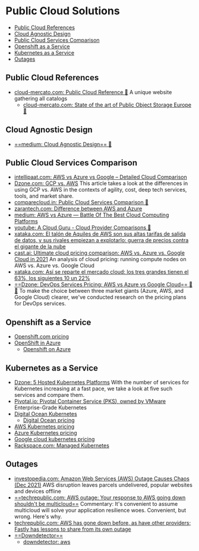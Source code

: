 # Public Cloud Solutions
- [Public Cloud References](#public-cloud-references)
- [Cloud Agnostic Design](#cloud-agnostic-design)
- [Public Cloud Services Comparison](#public-cloud-services-comparison)
- [Openshift as a Service](#openshift-as-a-service)
- [Kubernetes as a Service](#kubernetes-as-a-service)
- [Outages](#outages)
## Public Cloud References
- [cloud-mercato.com: Public Cloud Reference 🌟](https://pcr.cloud-mercato.com/) A unique website gathering all catalogs
    - [cloud-mercato.com: State of the art of Public Object Storage Europe 🌟](https://projector.cloud-mercato.com/projects/state-of-the-art-of-public-object-storage-europe)

## Cloud Agnostic Design
- [==medium: Cloud Agnostic Design== 🌟](https://medium.com/path-to-software-architect/cloud-agnostic-design-925c08e1d610)

## Public Cloud Services Comparison
* [intellipaat.com: AWS vs Azure vs Google – Detailed Cloud Comparison](https://intellipaat.com/blog/aws-vs-azure-vs-google-cloud/)
* [Dzone.com: GCP vs. AWS](https://dzone.com/articles/gcp-vs-aws-1) This article takes a look at the differences in using GCP vs. AWS in the contexts of agility, cost, deep tech services, tools, and market share.
* [comparecloud.in: Public Cloud Services Comparison 🌟](https://comparecloud.in/)
* [zarantech.com: Difference between AWS and Azure](https://www.zarantech.com/blog/difference-between-aws-and-azure/)
* [medium: AWS vs Azure — Battle Of The Best Cloud Computing Platforms](https://medium.com/edureka/aws-vs-azure-1a882339f127)
* [youtube: A Cloud Guru - Cloud Provider Comparisons 🌟](https://www.youtube.com/playlist?app=desktop&list=PLI1_CQcV71RnBebKm_tH1uKYI3WxkM2TT)
* [xataka.com: El talón de Aquiles de AWS son sus altas tarifas de salida de datos, y sus rivales empiezan a explotarlo: guerra de precios contra el gigante de la nube](https://www.xataka.com/pro/talon-aquiles-aws-sus-altas-tarifas-salida-datos-sus-rivales-empiezan-a-explotarlo-guerra-precios-gigante-nube)
* [cast.ai: Ultimate cloud pricing comparison: AWS vs. Azure vs. Google Cloud in 2021](https://cast.ai/blog/ultimate-cloud-pricing-comparison-aws-vs-azure-vs-google-cloud-in-2021) An analysis of cloud pricing: running compute nodes on AWS vs. Azure vs. Google Cloud
* [xataka.com: Así se reparte el mercado cloud: los tres grandes tienen el 63%, los siguientes 10 un 22%](https://www.xataka.com/pro/asi-se-reparte-mercado-cloud-tres-grandes-tienen-63-siguientes-10-22)
* [==Dzone: DevOps Services Pricing: AWS vs Azure vs Google Cloud== 🌟🌟](https://dzone.com/articles/devops-services-pricing-aws-vs-azure-vs-google-clo) To make the choice between three market giants (Azure, AWS, and Google Cloud) clearer, we've conducted research on the pricing plans for DevOps services.

## Openshift as a Service
* [Openshift.com pricing](https://www.openshift.com/products/pricing/)
* [OpenShift in Azure](https://docs.microsoft.com/en-us/azure/virtual-machines/linux/openshift-get-started)
    * [Openshift on Azure](https://azure.microsoft.com/en-us/blog/openshift-on-azure-the-easiest-fully-managed-openshift-in-the-cloud/)

## Kubernetes as a Service
* [Dzone: 5 Hosted Kubernetes Platforms](https://dzone.com/articles/5-hosted-kubernetes-platforms) With the number of services for Kubernetes increasing at a fast pace, we take a look at five such services and compare them.
* [Pivotal.io: Pivotal Container Service (PKS), owned by VMware](https://pivotal.io/platform/pivotal-container-service) Enterprise-Grade Kubernetes
* [Digital Ocean Kubernetes](https://www.digitalocean.com/products/kubernetes/) 
    - [Digital Ocean pricing](https://www.digitalocean.com/pricing/)
* [AWS Kubernetes pricing](https://aws.amazon.com/es/eks/pricing/)
* [Azure Kubernetes pricing](https://azure.microsoft.com/es-es/pricing/details/kubernetes-service/)
* [Google cloud kubernetes pricing](https://cloud.google.com/kubernetes-engine/pricing)
* [Rackspace.com: Managed Kubernetes](https://www.rackspace.com/managed-kubernetes)

## Outages
- [investopedia.com: Amazon Web Services (AWS) Outage Causes Chaos (Dec 2021)](https://www.investopedia.com/amazon-web-services-outage-causes-chaos-5212233) AWS disruption leaves parcels undelivered, popular websites and devices offline
- [==techrepublic.com: AWS outage: Your response to AWS going down shouldn't be multicloud==](https://www.techrepublic.com/article/aws-outage-your-response-to-aws-going-down-shouldnt-be-multicloud/) Commentary: It's convenient to assume multicloud will solve your application resilience woes. Convenient, but wrong. Here's why.
- [techrepublic.com: AWS has gone down before, as have other providers; Fastly has lessons to share from its own outage](https://www.techrepublic.com/article/aws-has-gone-down-before-as-have-other-providers-fastly-has-lessons-to-share-from-its-own-outage/)
- [==Downdetector==](https://downdetector.co.uk)
    - [downdetector: aws](https://downdetector.co.uk/status/aws-amazon-web-services/)
